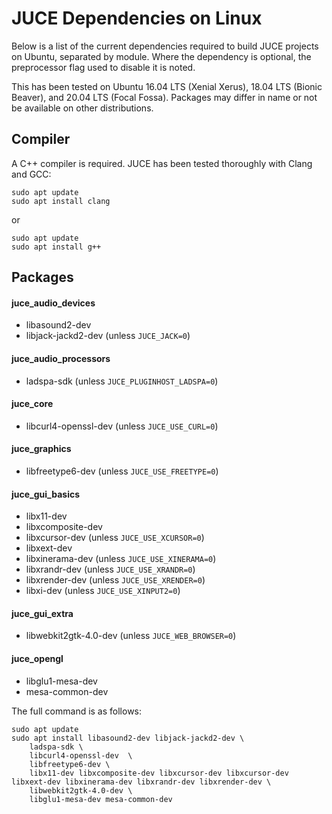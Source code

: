 # JUCE Dependencies on Linux

Below is a list of the current dependencies required to build JUCE projects on
Ubuntu, separated by module. Where the dependency is optional, the preprocessor
flag used to disable it is noted.

This has been tested on Ubuntu 16.04 LTS (Xenial Xerus), 18.04 LTS (Bionic
Beaver), and 20.04 LTS (Focal Fossa). Packages may differ in name or not be
available on other distributions.

## Compiler
A C++ compiler is required. JUCE has been tested thoroughly with Clang and GCC:

    sudo apt update
    sudo apt install clang

or

    sudo apt update
    sudo apt install g++

## Packages

#### juce_audio_devices
- libasound2-dev
- libjack-jackd2-dev (unless `JUCE_JACK=0`)

#### juce_audio_processors
- ladspa-sdk (unless `JUCE_PLUGINHOST_LADSPA=0`)

#### juce_core
- libcurl4-openssl-dev (unless `JUCE_USE_CURL=0`)

#### juce_graphics
- libfreetype6-dev (unless `JUCE_USE_FREETYPE=0`)

#### juce_gui_basics
- libx11-dev
- libxcomposite-dev
- libxcursor-dev (unless `JUCE_USE_XCURSOR=0`)
- libxext-dev
- libxinerama-dev (unless `JUCE_USE_XINERAMA=0`)
- libxrandr-dev (unless `JUCE_USE_XRANDR=0`)
- libxrender-dev (unless `JUCE_USE_XRENDER=0`)
- libxi-dev (unless `JUCE_USE_XINPUT2=0`)

#### juce_gui_extra
- libwebkit2gtk-4.0-dev (unless `JUCE_WEB_BROWSER=0`)

#### juce_opengl
- libglu1-mesa-dev
- mesa-common-dev

The full command is as follows:

    sudo apt update
    sudo apt install libasound2-dev libjack-jackd2-dev \
        ladspa-sdk \
        libcurl4-openssl-dev  \
        libfreetype6-dev \
        libx11-dev libxcomposite-dev libxcursor-dev libxcursor-dev libxext-dev libxinerama-dev libxrandr-dev libxrender-dev \
        libwebkit2gtk-4.0-dev \
        libglu1-mesa-dev mesa-common-dev
